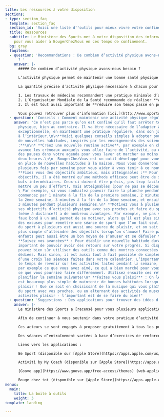 ```yaml
---
title: Les ressources à votre disposition
sections:
- type: section_faq
  template: section_faq
  section_id: 'Voici une liste d''outils pour mieux vivre votre confinement '
  title: Ressources
  subtitle: Le Ministère des Sports met à votre disposition des informations et ressources
    pour vous aider à BougerChezVous en ces temps de confinement.
  bg: gray
  faqitems:
  - question: 'Recommandations : De combien d’activité physique avons-nous besoin
      ? '
    answer: |-
      ##### De combien d’activité physique avons-nous besoin ?

      L’activité physique permet de maintenir une bonne santé physique et mentale.

      La quantité précise d’activité physique nécessaire à chacun pour se sentir bien dépend évidemment de son âge, métabolisme, de ses habitudes sportives et de son état de santé, mais trois recommandations principales sont à garder en tête :

      1. Les travaux de médecins recommandent une pratique minimale d’activité physique dynamique, correspondant à **1 heure par jour pour les enfants et les adolescents**, et à **30 minutes par jour pour les adultes**.
      2. L’Organisation Mondiale de la Santé recommande de réaliser **au moins deux fois par semaine des activités variées** qui renforcent les muscles et améliorent la souplesse et l’équilibre.
      3. Il est tout aussi important de **réduire son temps passé en position assise ou allongée**, et de rompre les périodes prolongées passées en position assise par **quelques minutes de marche et d’étirements au minimum toutes les 2 heures**.

      Vous pouvez retrouver plus d'information [ici.](http://www.sports.gouv.fr/accueil-du-site/actualites/article/coronavirus-covid-19-avec-le-ministere-des-sports-faire-du-sport-chez-soi-c-est)
  - question: 'Conseils : Comment maintenir une activité physique régulière ?'
    answer: "Ce n’est pas parce qu’on est confiné qu’il faut arrêter toute activité
      physique, bien au contraire. Il va être nécessaire de l’adapter à cette situation
      exceptionnelle, en maintenant une pratique régulière, dans son jardin comme
      à l’intérieur.\n\n**Voici quelques conseils simples à adopter pour développer
      de nouvelles habitudes, inspirés par les enseignements des sciences comportementales
      :**\n\n* **Créez une nouvelle routine active**, par exemple en choisissant en
      avance les créneaux auxquels vous allez faire de l’activité, ou en ajoutant
      des pauses dans votre agenda pour vous lever et marcher au moins toutes les
      deux heures.\n\n  BougezChezVous est un outil développé pour vous aider à mettre
      en place de nouvelles habitudes à la maison. Nous vous donnerons donc des tuyaux
      plusieurs fois par semaine pour vous aider à vous tenir à ce nouveau rythme!\n*
      **Fixez vous des objectifs ambitieux, mais atteignables :** Pour atteindre ces
      objectifs, il a été montré qu’une méthode efficace peut être de se fixer des
      buts intermédiaires. Ceux-ci doivent être précis, pas trop faciles (il faut
      mettre un peu d’effort), mais atteignables (pour ne pas se décourager).\n\n
      \ Par exemple, si vous souhaitez pouvoir faire la planche pendant 3 minutes,
      commencez par 1 minute à la fin de la première semaine, 2 minutes à la fin de
      la 2ème semaine, 3 minutes à la fin de la 3ème semaine, et ensuite maintenez
      3 minutes pendant plusieurs semaines.\n* **Motivez vous à plusieurs** : Partager
      ses objectifs d’activité physique avec ses proches et faire du sport ensemble
      (même à distance!) a de nombreux avantages. Par exemple, ne pas vouloir faire
      faux bond à un ami permet de se motiver, alors qu’il est plus simple de trouver
      des excuses pour remettre une séance de sport que l’on fait seul. \n\n  Faire
      du sport à plusieurs est aussi une source de plaisir, et on sait qu’il est beaucoup
      plus simple d’atteindre des objectifs lorsqu’on s’amuse! Faire participer vos
      enfants peut aussi être un bon moyen de s’amuser et se défouler tous ensemble.\n*
      **Suivez vos avancées** : Pour établir une nouvelle habitude durable, il est
      important de pouvoir avoir des retours sur votre progrès. Si disponible, vous
      pouvez bien sûr utiliser des outils comme des montres connectées ou des applications
      dédiées. Mais sinon, il est aussi tout à fait possible de simplement marquer
      d’une croix les séances faites dans votre calendrier. L’important est de prendre
      le temps de revenir sur les activités faites pendant la semaine, de vous demander
      par exemple ce que vous avez aimé, ce qui a bien marché pour vous motiver, ou
      ce que vous pourriez faire différemment. Utilisez ensuite ces réflexions pour
      planifier la semaine suivante!\n* **Faites vous plaisir** : On le répète, il
      est beaucoup plus simple de maintenir de bonnes habitudes lorsqu’on prend du
      plaisir ! Que ce soit en choisissant de la musique qui vous plaît, en faisant
      du sport avec vos proches, ou en alternant des activités de musculation et des
      activités plaisir - l’important est de se faire du bien!"
  - question: 'Suggestions : Des applications pour trouver des idées d’activités'
    answer: |-
      Le ministère des Sports a [recensé pour vous plusieurs applications offrant des suggestions d’exercices et d’activités](http://sports.gouv.fr/IMG/pdf/appsportliste-2.pdf), répondant à vos différentes attentes : Me détendre, Me défouler, Me muscler, Faire attention à son poids, Activités adaptées aux personnes en situation de handicap, Activités rapides pour les pressés, ou Activités en famille.

      Afin de continuer à vous soutenir dans votre pratique d’activité physique, le ministère a également accordé son haut patronage aux plateformes numériques Be Sport, My Coach , Goove.app et BougeChezToi dont les contenus correspondent à des critères de qualité vérifiés par l’Observatoire national de l’activité physique et de la sédentarité (ONAPS).

      Ces acteurs se sont engagés à proposer gratuitement à tous les publics leurs supports conçus par des professionnels du sport, de la santé et de l’activité physique adaptée.

      Des séances d’entraînement variées à base d’exercices de renforcement musculaire, stretching et mouvements fondamentaux sont notamment proposées en accès libre sur les différentes plateformes (mobile, tablette et ordinateur).

      Liens vers les applications :

      Be Sport (disponible sur [Apple Store](https://apps.apple.com/us/app/be-sport/id1104216922) et [Google Play](https://play.google.com/store/apps/details?id=com.besport.www.mobile&hl=en_GB))

      Activiti by My Coach (disponible sur [Apple Store](https://apps.apple.com/fr/app/activiti-x-mycoach/id1503192846) et [Google Play](https://play.google.com/store/apps/details?id=com.mycoachsport.activiti&hl=en_US))

      [Goove app](https://www.goove.app/free-access/themes) (web-application disponible sans téléchargement)

      Bouge chez toi (disponible sur [Apple Store](https://apps.apple.com/us/app/bougecheztoi/id1504279693?ign-mpt=uo%3D2))
menus:
  main:
    title: La boite à outils
    weight: 3
template: landing

---
```

